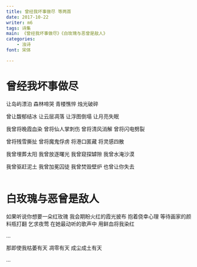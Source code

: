 ```yaml
---
title: 曾经我坏事做尽 等两首
date: 2017-10-22
writer: m6
tags: 诗集
main: 《曾经我坏事做尽》《白玫瑰与恶曾是敌人》
categories:
    - 浊诗
font: 宋体

---
```


# 曾经我坏事做尽
让岛屿漂泊
森林啼哭
青楼憔悴
烛光破碎
<br/>

曾让馥郁结冰
让云层凋落
让浮图倒塌
让月亮失眠
<br/>

我曾将晚霞血染
曾将仙人掌刺伤
曾将清风消解
曾将闪电劈裂
<br/>

曾将残雪撕扯
曾将魔鬼俘虏
将港口匿藏
将灵感四散
<br/>

我曾埋葬太阳
我曾放逐曙光
我曾窥探罅隙
我曾水淹沙漠
<br/>

我曾驱赶泥土
我曾加冕囚徒
我曾焚毁壁炉
也曾让你失去
<br/><br/>

# 白玫瑰与恶曾是敌人
如果听说你想要一朵红玫瑰
我会期盼火红的霞光披布
抱着侥幸心理
等待画家的颜料瓶打翻
乞求夜莺
在她最动听的歌声中
用鲜血将我染红
<br/>

...
<br/>

那即使我枯萎有天
凋零有天
成尘成土有天
<br/>

...
